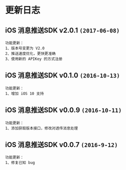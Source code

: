 # 更新日志

## iOS 消息推送SDK v2.0.1 `(2017-06-08)`

```
功能更新：
1、版本号变更为 V2.0
2、推送速度优化，更快更准确
3、使用新的 APIKey 的方式注册
```

## iOS 消息推送SDK v0.1.0 `(2016-10-13)`
```
功能更新： 
1、增加 iOS 10 支持
```  

## iOS 消息推送SDK v0.0.9  `(2016-10-11)`
```
功能更新：  
1、添加获取版本接口，修改对透传消息处理  
```

## iOS 消息推送SDK v0.0.7  `(2016-9-12)`
```
功能更新：  
1、修复已知 bug  
```
